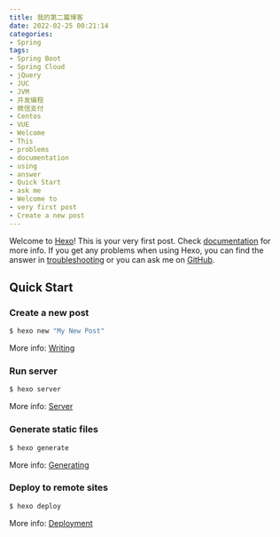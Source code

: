 ```yaml
---
title: 我的第二篇博客
date: 2022-02-25 00:21:14
categories:
- Spring
tags:
- Spring Boot
- Spring Cloud
- jQuery
- JUC
- JVM
- 并发编程
- 微信支付
- Centos
- VUE
- Welcome
- This
- problems 
- documentation
- using 
- answer
- Quick Start
- ask me
- Welcome to
- very first post
- Create a new post
---
```

Welcome to [Hexo](https://hexo.io/)! This is your very first post. Check [documentation](https://hexo.io/docs/) for more info. If you get any problems when using Hexo, you can find the answer in [troubleshooting](https://hexo.io/docs/troubleshooting.html) or you can ask me on [GitHub](https://github.com/hexojs/hexo/issues).

## Quick Start

### Create a new post

``` bash
$ hexo new "My New Post"
```

More info: [Writing](https://hexo.io/docs/writing.html)

### Run server

``` bash
$ hexo server
```

More info: [Server](https://hexo.io/docs/server.html)

### Generate static files

``` bash
$ hexo generate
```

More info: [Generating](https://hexo.io/docs/generating.html)

### Deploy to remote sites

``` bash
$ hexo deploy
```

More info: [Deployment](https://hexo.io/docs/one-command-deployment.html)
